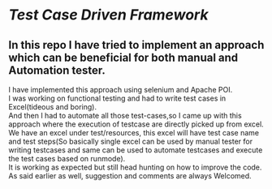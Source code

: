 # _Test Case Driven Framework_
## In this repo I have tried to implement an approach which can be beneficial for both manual and Automation tester.

I have implemented this approach using selenium and Apache POI.\
I was working on functional testing and had to write test cases in Excel(tideous and boring).\
And then I had to automate all those test-cases,so I came up with this approach 
where the execution of testcase are directly picked up from excel.\
We have an excel under test/resources, this excel will have test case name and test steps(So basically single excel can be used by manual tester for writing testcases
and same can be used to automate testcases and execute the test cases based on runmode).\
It is working as expected but still head hunting on how to improve the code.
As said earlier as well, suggestion and comments are always Welcomed.
